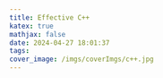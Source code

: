 ```yaml
---
title: Effective C++
katex: true
mathjax: false
date: 2024-04-27 18:01:37
tags:
cover_image: /imgs/coverImgs/c++.jpg
---
```

